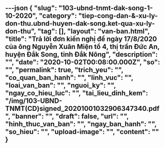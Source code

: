 ---json
{
    "slug": "103-ubnd-tnmt-dak-song-1-10-2020",
    "category": "tiep-cong-dan-&-xu-ly-don-thu.ubnd-huyen-dak-song.ket-qua-xu-ly-don-thu",
    "tag": [],
    "layout": "van-ban.html",
    "title": "Trả lời đơn kiến nghị đề ngày 17/8/2020 của ông Nguyễn Xuân Miện tổ 4, thị trấn Đức An, huyện Đắk Song, tỉnh Đắk Nông",
    "description": "",
    "date": "2020-10-02T00:08:00.000Z",
    "so": "",
    "permalink": true,
    "trich_yeu": "",
    "co_quan_ban_hanh": "",
    "linh_vuc": "",
    "loai_van_ban": "",
    "nguoi_ky": "",
    "ngay_co_hieu_luc": "",
    "tai_lieu_dinh_kem": "/img/103-UBND-TNMT(CD)signed_20201001032906347340.pdf",
    "banner": "",
    "draft": false,
    "url": "",
    "hinh_thuc_van_ban": "",
    "ngay_ban_hanh": "",
    "so_hieu": "",
    "upload-image": "",
    "__content__": ""
}
---

